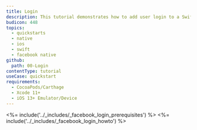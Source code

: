 ```yaml
---
title: Login
description: This tutorial demonstrates how to add user login to a Swift application using native Facebook Login.
budicon: 448
topics:
  - quickstarts
  - native
  - ios
  - swift
  - facebook native
github:
  path: 00-Login
contentType: tutorial
useCase: quickstart
requirements:
  - CocoaPods/Carthage
  - Xcode 11+
  - iOS 13+ Emulator/Device
---
```


<!-- markdownlint-disable MD002 MD041 -->

<%= include('../_includes/_facebook_login_prerequisites') %>
<%= include('../_includes/_facebook_login_howto') %>
